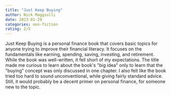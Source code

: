 ```yaml
---
title: "Just Keep Buying"
author: Nick Maggiulli
date: 2023-01-29
categories: non-fiction
rating: 2/5
---
```


Just Keep Buying is a personal finance book that covers basic topics for anyone trying to improve their financial literacy. It focuses on the fundamentals like earning, spending, saving, investing, and retirement. While the book was well-written, it fell short of my expectations. The title made me curious to learn about the book's "big idea" only to learn that the "buying" concept was only discussed in one chapter. I also felt like the book tried too hard to sound unconventional, while giving fairly standard advice. Still, it would probably be a decent primer on personal finance, for someone new to the topic.
